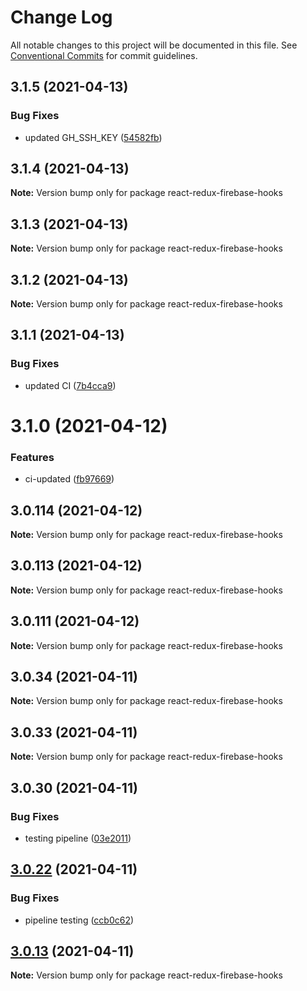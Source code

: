 # Change Log

All notable changes to this project will be documented in this file.
See [Conventional Commits](https://conventionalcommits.org) for commit guidelines.

## 3.1.5 (2021-04-13)

### Bug Fixes

- updated GH_SSH_KEY ([54582fb](https://github.com/appsparkler/my-storybooks/commit/54582fbe0ea92b32bbf59db246784a7ebbefadf5))

## 3.1.4 (2021-04-13)

**Note:** Version bump only for package react-redux-firebase-hooks

## 3.1.3 (2021-04-13)

**Note:** Version bump only for package react-redux-firebase-hooks

## 3.1.2 (2021-04-13)

**Note:** Version bump only for package react-redux-firebase-hooks

## 3.1.1 (2021-04-13)

### Bug Fixes

- updated CI ([7b4cca9](https://github.com/appsparkler/my-storybooks/commit/7b4cca9b3ed597de042e40be4de5930b1ec01568))

# 3.1.0 (2021-04-12)

### Features

- ci-updated ([fb97669](https://github.com/appsparkler/my-storybooks/commit/fb97669dabd916d5cfb7a8b79637073ce593c185))

## 3.0.114 (2021-04-12)

**Note:** Version bump only for package react-redux-firebase-hooks

## 3.0.113 (2021-04-12)

**Note:** Version bump only for package react-redux-firebase-hooks

## 3.0.111 (2021-04-12)

**Note:** Version bump only for package react-redux-firebase-hooks

## 3.0.34 (2021-04-11)

**Note:** Version bump only for package react-redux-firebase-hooks

## 3.0.33 (2021-04-11)

**Note:** Version bump only for package react-redux-firebase-hooks

## 3.0.30 (2021-04-11)

### Bug Fixes

- testing pipeline ([03e2011](https://github.com/appsparkler/my-storybooks/commit/03e2011ff209ade4e9d902a9ce9cb52e0786f82d))

## [3.0.22](https://github.com/appsparkler/my-storybooks/compare/v3.0.21...v3.0.22) (2021-04-11)

### Bug Fixes

- pipeline testing ([ccb0c62](https://github.com/appsparkler/my-storybooks/commit/ccb0c62e509f73caad3292011cd4e8584f4004ba))

## [3.0.13](https://github.com/appsparkler/my-storybooks/compare/v3.0.12...v3.0.13) (2021-04-11)

**Note:** Version bump only for package react-redux-firebase-hooks
